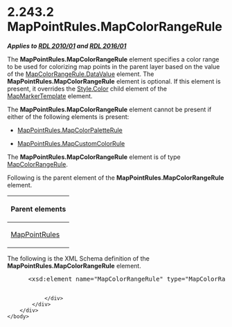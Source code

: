 <html dir="LTR" xmlns:mshelp="http://msdn.microsoft.com/mshelp" xmlns:ddue="http://ddue.schemas.microsoft.com/authoring/2003/5" xmlns:xlink="http://www.w3.org/1999/xlink" xmlns:tool="http://www.microsoft.com/tooltip">
    <head>
        <meta http-equiv="Content-Type" content="text/html; CHARSET=utf-8"></meta>
        <meta name="save" content="history"></meta>
        <title>2.243.2 MapPointRules.MapColorRangeRule</title>
        <xml>
            <mshelp:toctitle title="2.243.2 MapPointRules.MapColorRangeRule"></mshelp:toctitle>
            <mshelp:rltitle title="[MS-RDL]: MapPointRules.MapColorRangeRule"></mshelp:rltitle>
            <mshelp:keyword index="A" term="c62c79fa-f17d-4bc1-b8db-c7ddaeb028f5"></mshelp:keyword>
            <mshelp:attr name="DCSext.ContentType" value="open specification"></mshelp:attr>
            <mshelp:attr name="AssetID" value="c62c79fa-f17d-4bc1-b8db-c7ddaeb028f5"></mshelp:attr>
            <mshelp:attr name="TopicType" value="kbRef"></mshelp:attr>
            <mshelp:attr name="DCSext.Title" value="[MS-RDL]: MapPointRules.MapColorRangeRule" />
        </xml>
    </head>
    <body>
        <div id="header">
            <h1 class="heading">2.243.2 MapPointRules.MapColorRangeRule</h1>
        </div>
        <div id="mainSection">
            <div id="mainBody">
                <div id="allHistory" class="saveHistory"></div>
                <div id="sectionSection0" class="section" name="collapseableSection">
                    

<p><b><i>Applies to </i></b><a href="3428e690-a348-4ec7-8a6a-8efb42d2cdee.htm"><b><i>RDL 2010/01</i></b></a><b><i>
and </i></b><a href="52ce3983-2bfc-4e72-9359-42aaf5fe4509.htm"><b><i>RDL 2016/01</i></b></a></p>

<p>The <b>MapPointRules.MapColorRangeRule</b> element specifies
a color range to be used for colorizing map points in the parent layer based on
the value of the <a href="8812f9fc-af59-4901-97c5-243fb4032540.htm">MapColorRangeRule.DataValue</a>
element. The <b>MapPointRules.MapColorRangeRule</b> element is optional. If
this element is present, it overrides the <a href="7911c883-f314-41d9-9136-02e8a26279ad.htm">Style.Color</a> child element
of the <a href="22055a42-2ec0-48cd-893f-f7bd717efc7a.htm">MapMarkerTemplate</a>
element. </p>

<p>The <b>MapPointRules.MapColorRangeRule</b> element cannot be
present if either of the following elements is present: </p>

<ul><li><p><span><span> 
</span></span><a href="f7cd528b-f2cb-4801-ac72-e42fb9c16ef2.htm">MapPointRules.MapColorPaletteRule</a></p>

</li><li><p><span><span> 
</span></span><a href="6ca17b10-03b5-4a96-8661-0cff7e4e88d7.htm">MapPointRules.MapCustomColorRule</a></p>

</li></ul><p>The <b>MapPointRules.MapColorRangeRule</b> element is of
type <a href="1c6ca85d-f3d6-403c-9232-7d0183108a92.htm">MapColorRangeRule</a>.</p>

<p>Following is the parent element of the <b>MapPointRules.MapColorRangeRule</b>
element.</p>

<table>
 <thead>
  <tr>
   <th>
   <p>Parent elements</p>
   </th>
  </tr>
 </thead>
 <tr>
  <td>
  <p><a href="d090d792-6d70-412c-b024-88c08de4d300.htm">MapPointRules</a></p>
  </td>
 </tr>
</table>

<p>The following is the XML Schema definition of the <b>MapPointRules.MapColorRangeRule</b>
element.</p>

<dl>
<dd>
<div><pre> &lt;xsd:element name=&quot;MapColorRangeRule&quot; type=&quot;MapColorRangeRuleType&quot; minOccurs=&quot;0&quot; /&gt;
  
</pre></div>
</dd></dl>


                </div>
            </div>
        </div>
    </body>
</html>